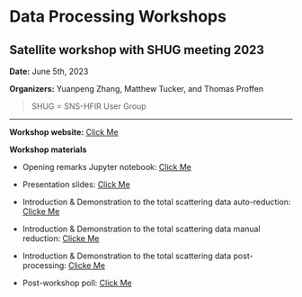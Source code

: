 # Data Processing Workshops

## Satellite workshop with SHUG meeting 2023

**Date:** June 5th, 2023

**Organizers:** Yuanpeng Zhang, Matthew Tucker, and Thomas Proffen

> SHUG = SNS-HFIR User Group

---

**Workshop website:** <a href="https://conference.sns.gov/event/366/page/2561-data-processing-of-neutron-total-scattering" target="_blank">Click Me</a>

**Workshop materials**

- Opening remarks Jupyter notebook: <a href="../../files/ts_dp_workshop_06052023.zip" target="_blank" download>Click Me</a>

- Presentation slides: <a href="https://www.dropbox.com/sh/akje97zg7llqwu9/AACUaXghQshy64snSRhgJRYua?dl=0" target="_blank">Click Me</a>

- Introduction & Demonstration to the total scattering data auto-reduction: <a href="../../auto_reduce/nomad_auto.html" target="_blank">Clicke Me</a>

- Introduction & Demonstration to the total scattering data manual reduction: <a href="./dr_howto.html" target="_blank">Clicke Me</a>

- Introduction & Demonstration to the total scattering data post-processing: <a href="./ts_pp.html" target="_blank">Clicke Me</a>

- Post-workshop poll: <a href="https://forms.gle/wTSTi5yJK6WD5Evi9" target="_blank">Click Me</a>